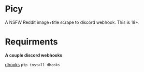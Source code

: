 # Picy
A NSFW Reddit image+title scrape to discord webhook. This is 18+.

# Requirments
**A couple discord webhooks**

[dhooks](https://github.com/kyb3r/dhooks) `pip install dhooks`

